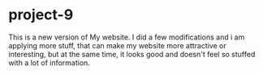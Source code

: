 # project-9
This is a new version of My website. I did a few modifications and i am applying more stuff, that can make my website more attractive or interesting, but at the same time, it looks good and doesn't feel so stuffed with a lot of information. 

